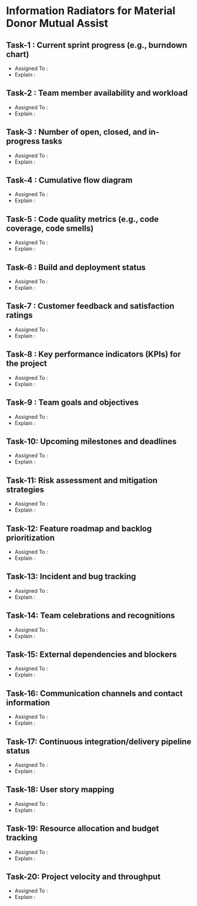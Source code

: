 # Information Radiators for Material Donor Mutual Assist

## Task-1 : Current sprint progress (e.g., burndown chart)

- Assigned To :
- Explain :

## Task-2 : Team member availability and workload

- Assigned To :
- Explain :

## Task-3 : Number of open, closed, and in-progress tasks

- Assigned To :
- Explain :

## Task-4 : Cumulative flow diagram

- Assigned To :
- Explain :

## Task-5 : Code quality metrics (e.g., code coverage, code smells)

- Assigned To :
- Explain :

## Task-6 : Build and deployment status

- Assigned To :
- Explain :

## Task-7 : Customer feedback and satisfaction ratings

- Assigned To :
- Explain :

## Task-8 : Key performance indicators (KPIs) for the project

- Assigned To :
- Explain :

## Task-9 : Team goals and objectives

- Assigned To :
- Explain :

## Task-10: Upcoming milestones and deadlines

- Assigned To :
- Explain :

## Task-11: Risk assessment and mitigation strategies

- Assigned To :
- Explain :

## Task-12: Feature roadmap and backlog prioritization

- Assigned To :
- Explain :

## Task-13: Incident and bug tracking

- Assigned To :
- Explain :

## Task-14: Team celebrations and recognitions

- Assigned To :
- Explain :

## Task-15: External dependencies and blockers

- Assigned To :
- Explain :

## Task-16: Communication channels and contact information

- Assigned To :
- Explain :

## Task-17: Continuous integration/delivery pipeline status

- Assigned To :
- Explain :

## Task-18: User story mapping

- Assigned To :
- Explain :

## Task-19: Resource allocation and budget tracking

- Assigned To :
- Explain :

## Task-20: Project velocity and throughput

- Assigned To :
- Explain :
